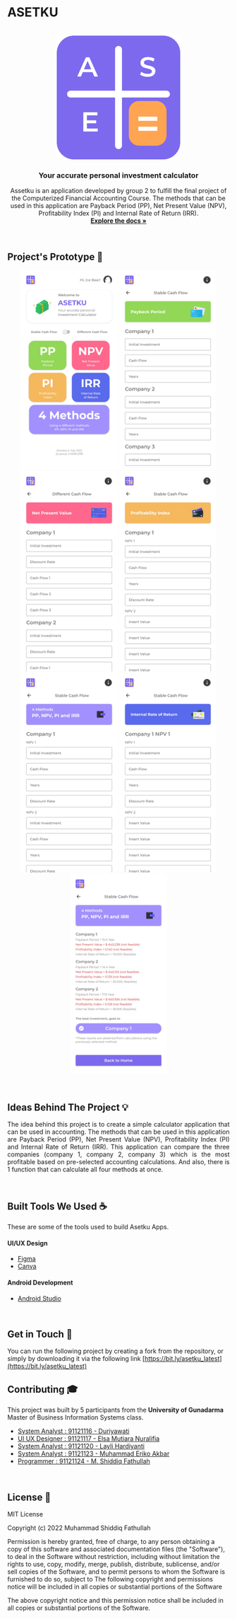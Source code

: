 # ASETKU
<!-- PROJECT LOGO -->
<p align="center">
  <br>
  <img  width="280px" src="https://raw.githubusercontent.com/mas-diq/ASETKU/master/Asetku.png" />
  <h3 align="center">Your accurate personal investment calculator</h3>
  <p align="center">
    Assetku is an application developed by group 2 to fulfill the final project of the Computerized Financial Accounting Course. The methods that can be used in this application are Payback Period (PP), Net Present Value (NPV), Profitability Index (PI) and Internal Rate of Return (IRR).
    <br />
    <a href="https://github.com/mas-diq/ASETKU"><strong>Explore the docs »</strong></a>
  </p>
</p>
<br>

<!-- ABOUT THE PROJECT -->
## Project's Prototype :star2:
<p align="center">
<img width="220px" src="https://github.com/mas-diq/ASETKU/blob/master/SS_ASETKU_1.jpg"> 
<img width="220px" src="https://github.com/mas-diq/ASETKU/blob/master/SS_ASETKU_2.jpg"> 
<img width="220px" src="https://github.com/mas-diq/ASETKU/blob/master/SS_ASETKU_3.jpg"> 
<img width="220px" src="https://github.com/mas-diq/ASETKU/blob/master/SS_ASETKU_4.jpg"> 
<img width="220px" src="https://github.com/mas-diq/ASETKU/blob/master/SS_ASETKU_5.jpg"> 
<img width="220px" src="https://github.com/mas-diq/ASETKU/blob/master/SS_ASETKU_6.jpg"> 
<img width="220px" src="https://github.com/mas-diq/ASETKU/blob/master/SS_ASETKU_7.jpg"> 
</p>
<br>

<!-- ABOUT THE PROJECT -->
## Ideas Behind The Project :bulb:
<p align="justify">
The idea behind this project is to create a simple calculator application that can be used in accounting. The methods that can be used in this application are Payback Period (PP), Net Present Value (NPV), Profitability Index (PI) and Internal Rate of Return (IRR). This application can compare the three companies (company 1, company 2, company 3) which is the most profitable based on pre-selected accounting calculations. And also, there is 1 function that can calculate all four methods at once. 
</p>
<br>

## Built Tools We Used :coffee:
These are some of the tools used to build Asetku Apps.
#### UI/UX Design
* [Figma](https://www.figma.com/)
* [Canva](https://www.canva.com/)
#### Android Development
* [Android Studio](https://developer.android.com/studio)
<br>

## Get in Touch :dizzy:
You can run the following project by creating a fork from the repository, or simply by downloading it via the following link [https://bit.ly/asetku_latest](https://bit.ly/asetku_latest)
<br>

## Contributing :mortar_board:
This project was built by 5 participants from the **University of Gunadarma** Master of Business Information Systems class.
* [System Analyst : 91121116 - Duriyawati](https://www.linkedin.com/in/duriyawati-riri/)
* [UI UX Designer : 91121117 - Elsa Mutiara Nuralifia](https://www.linkedin.com/in/elsamutiaranuralifia/)
* [System Analyst : 91121120 - Layli Hardiyanti](https://www.linkedin.com/in/layli-hardiyanti/)
* [System Analyst : 91121123 - Muhammad Eriko Akbar](https://www.linkedin.com/in/merikbar/)
* [Programmer : 91121124 - M. Shiddiq Fathullah](https://www.linkedin.com/in/muhammad-shiddiq-f/)
<br>

<!-- LICENSE -->
## License :page_facing_up:
MIT License

Copyright (c) 2022 Muhammad Shiddiq Fathullah

Permission is hereby granted, free of charge, to any person obtaining a copy of this software and associated documentation files (the "Software"), to deal in the Software without restriction, including without limitation the rights to use, copy, modify, merge, publish, distribute, sublicense, and/or sell copies of the Software, and to permit persons to whom the Software is furnished to do so, subject to The following copyright and permissions notice will be included in all copies or substantial portions of the Software

The above copyright notice and this permission notice shall be included in all copies or substantial portions of the Software.
